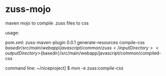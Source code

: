 zuss-mojo
=========

maven mojo to compile .zuss files to css

usage:

pom.xml:
	<plugin>
                <artifactId>zuss-maven-plugin</artifactId>
                <version>0.0.1</version>
                <executions>
                     <execution>
                            <phase>generate-resources</phase>
                            <goals>
                                <goal>compile-css</goal>
                            </goals>
                     </execution>
                </executions>
		<configuration>
				<inputDirectory>${basedir}/src/main/webapp/javascript/common/zuss</inputDirectory>
				<outputDirectory>${basedir}/src/main/webapp/javascript/common/compiled-css</outputDirectory>
		</configuration>
	</plugin>


command line:
		~/niceproject] $ mvn -e zuss:compile-css

